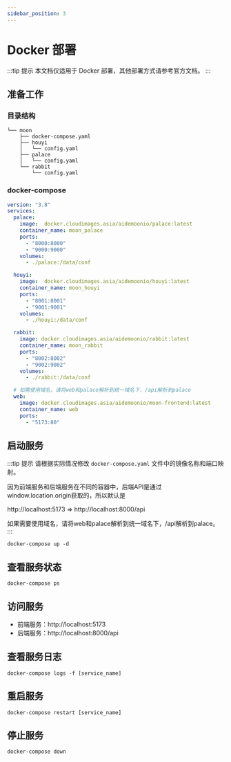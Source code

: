 ```yaml
---
sidebar_position: 3
---
```


# Docker 部署

:::tip 提示
本文档仅适用于 Docker 部署，其他部署方式请参考官方文档。
:::

## 准备工作

### 目录结构

```
└── moon
    ├── docker-compose.yaml
    ├── houyi
    │   └── config.yaml
    ├── palace
    │   └── config.yaml
    └── rabbit
        └── config.yaml
```

### docker-compose

```yaml
version: "3.8"
services:
  palace:
    image:  docker.cloudimages.asia/aidemoonio/palace:latest
    container_name: moon_palace
    ports:
      - "8000:8000"
      - "9000:9000"
    volumes:
      - ./palace:/data/conf

  houyi:
    image:  docker.cloudimages.asia/aidemoonio/houyi:latest
    container_name: moon_houyi
    ports:
      - "8001:8001"
      - "9001:9001"
    volumes:
      - ./houyi:/data/conf

  rabbit:
    image: docker.cloudimages.asia/aidemoonio/rabbit:latest
    container_name: moon_rabbit
    ports:
      - "8002:8002"
      - "9002:9002"
    volumes:
      - ./rabbit:/data/conf

  # 如需使用域名，请将web和palace解析到统一域名下，/api解析到palace
  web:
    image: docker.cloudimages.asia/aidemoonio/moon-frontend:latest
    container_name: web
    ports:
      - "5173:80"
```

## 启动服务

:::tip 提示
请根据实际情况修改 `docker-compose.yaml` 文件中的镜像名称和端口映射。

因为前端服务和后端服务在不同的容器中，后端API是通过window.location.origin获取的，所以默认是

http://localhost:5173 => http://localhost:8000/api

如果需要使用域名，请将web和palace解析到统一域名下，/api解析到palace。
:::

```shell
docker-compose up -d
```

## 查看服务状态

```shell
docker-compose ps
```

## 访问服务

- 前端服务：http://localhost:5173
- 后端服务：http://localhost:8000/api

## 查看服务日志

```shell
docker-compose logs -f [service_name]
```

## 重启服务

```shell
docker-compose restart [service_name]
```

## 停止服务

```shell
docker-compose down
```